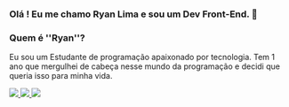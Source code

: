 ### Olá ! Eu me chamo Ryan Lima e sou um Dev Front-End. 👋

### Quem é ''Ryan''?
Eu sou um Estudante de programação apaixonado por tecnologia. Tem 1 ano que mergulhei de cabeça nesse mundo da programação e decidi que queria isso para minha vida.

<a href="https://www.facebook.com/ryanlimaaaa/" target="_blank" rel="noreferrer">
  <img src="https://img.shields.io/badge/Facebook-1877F2?style=for-the-badge&logo=facebook&logoColor=white">
</a>

<a href="https://www.instagram.com/iamryaan011/" target="_blank" rel="noreferrer">
  <img src="https://img.shields.io/badge/Instagram-E4405F?style=for-the-badge&logo=instagram&logoColor=white">
</a>

<a href="https://www.linkedin.com/in/ryanlima011/" target="_blank" rel="noreferrer">
  <img src="https://img.shields.io/badge/LinkedIn-0077B5?style=for-the-badge&logo=linkedin&logoColor=white">
</a>

